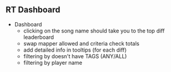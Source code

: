 ## RT Dashboard

- Dashboard
  - clicking on the song name should take you to the top diff leaderboard
  - swap mapper allowed and criteria check totals
  - add detailed info in tooltips (for each diff)
  - filtering by doesn't have TAGS (ANY/ALL)
  - filtering by player name